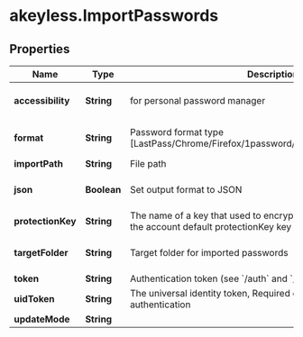 # akeyless.ImportPasswords

## Properties

Name | Type | Description | Notes
------------ | ------------- | ------------- | -------------
**accessibility** | **String** | for personal password manager | [optional] [default to &#39;personal&#39;]
**format** | **String** | Password format type [LastPass/Chrome/Firefox/1password/keeper/bitwarden/dashlane] | [optional] [default to &#39;LastPass&#39;]
**importPath** | **String** | File path | 
**json** | **Boolean** | Set output format to JSON | [optional] [default to false]
**protectionKey** | **String** | The name of a key that used to encrypt the secret value (if empty, the account default protectionKey key will be used) | [optional] 
**targetFolder** | **String** | Target folder for imported passwords | [optional] [default to &#39;/&#39;]
**token** | **String** | Authentication token (see &#x60;/auth&#x60; and &#x60;/configure&#x60;) | [optional] 
**uidToken** | **String** | The universal identity token, Required only for universal_identity authentication | [optional] 
**updateMode** | **String** |  | [optional] 


